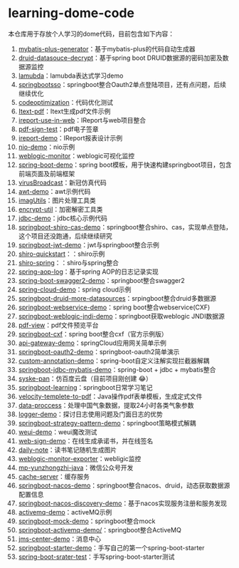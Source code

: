 # learning-dome-code

本仓库用于存放个人学习的dome代码，目前包含如下内容：

1. [mybatis-plus-generator](./mybatis-plus-generator)：基于mybatis-plus的代码自动生成器
2. [druid-datasouce-decrypt](./druid-datasouce-decrypt)：基于spring boot DRUID数据源的密码加密及数据源监控
3. [lamubda](./lamubda)：lamubda表达式学习demo
4. [springbootsso](./springbootsso)：springboot整合Oauth2单点登陆项目，还有点问题，后续继续优化
5. [codeoptimization](./codeoptimization)：代码优化测试
6. [Itext-pdf](./Itext-pdf)：Itext生成pdf文件示例
7. [ireport-use-in-web](./ireport-use-in-web)：IReport与web项目整合
8. [pdf-sign-test](./pdf-sign-test)：pdf电子签章
9. [ireport-demo](./ireport-demo)：IReport报表设计示例
10. [nio-demo](./nio-demo)：nio示例
11. [weblogic-monitor](./weblogic-monitor)：weblogic可视化监控
12. [spring-boot-demo](./spring-boot-demo)：spring boot模板，用于快速构建springboot项目，包含前端页面及前端框架
13. [virusBroadcast](./virusBroadcast)：新冠仿真代码
14. [awt-demo](./awt-demo)：awt示例代码
15. [imagUtils](./imagUtils)：图片处理工具类
16. [encrypt-util](./encrypt-util)：加密解密工具类
17. [jdbc-demo](./jdbc-demo)：jdbc核心示例代码
18. [springboot-shiro-cas-demo](./springboot-shiro-cas-demo)：springboot整合shiro、cas，实现单点登陆，这个项目还没跑通，后续继续研究
19. [springboot-jwt-demo](./springboot-jwt-demo)：jwt与springboot整合示例
20. [shiro-quickstart](./shiro-quickstart)：：shiro示例
21. [shiro-spring](./shiro-spring)：：shiro与spring整合
22. [spring-aop-log](./spring-aop-log)：基于spring AOP的日志记录实现
23. [spring-boot-swagger2-demo](./spring-boot-swagger2-demo)：springboot整合swagger2
24. [spring-cloud-demo](./spring-cloud-demo)：spring cloud示例
25. [springboot-druid-more-datasources](./springboot-druid-more-datasources)：srpingboot整合druid多数据源
26. [springboot-webservice-demo](./springboot-webservice-demo)：spring boot整合webservice(CXF)
27. [springboot-weblogic-jndi-demo](./springboot-weblogic-jndi-demo)：springboot获取weblogic JNDI数据源
28. [pdf-view](./pdf-view)：pdf文件预览平台
29. [springboot-cxf](./springboot-cxf)：spring boot整合cxf（官方示例版）
30. [api-gateway-demo](./api-gateway-demo)：springCloud应用网关简单示例
31. [springboot-oauth2-demo](./springboot-oauth2-demo)：springboot-oauth2简单演示
32. [custom-annotation-demo](./custom-annotation-demo)：spring-boot自定义注解实现拦截器解耦
33. [springboot-jdbc-mybatis-demo](./springboot-jdbc-mybatis-demo)：spring-boot + jdbc + mybatis整合
34. [syske-pan](./syske-pan)：仿百度云盘（目前项目刚创建 :joy:）
35. [springboot-learning](./springboot-learning)：springboot日常学习笔记
36. [velocity-templete-to-pdf](./velocity-templete-to-pdf)：Java操作pdf表单模板，生成定式文件
37. [data-proccess](./data-proccess)：处理中国气象数据，提取24小时各类气象参数
38. [logger-demo](./logger-demo)：探讨日志使用问题及门面日志的优势
39. [springboot-strategy-pattern-demo](./springboot-strategy-pattern-demo)：springboot策略模式解耦
40. [weui-demo](./weui-demo)：weui魔改测试
41. [web-sign-demo](./web-sign-demo)：在线生成承诺书，并在线签名
42. [daily-note](./daily-note)：读书笔记随机生成图片
43. [weblogic-monitor-exporter](./weblogic-monitor-exporter)：webligic监控
44. [mp-yunzhongzhi-java](./mp-yunzhongzhi-java)：微信公众号开发
45. [cache-server](./cache-server)：缓存服务
46. [springboot-nacos-demo](./springboot-nacos-demo)：springboot整合nacos、druid，动态获取数据源配置信息
47. [springboot-nacos-discovery-demo](./springboot-nacos-discovery-demo)：基于nacos实现服务注册和服务发现
48. [activemq-demo](./activemq-demo/)：activeMQ示例
49. [springboot-mock-demo](./springboot-mock-demo)：springboot整合mock
50. [springboot-activemq-demo/](./springboot-activemq-demo/)：springboot整合ActiveMQ
51. [jms-center-demo](./jms-center-demo)：消息中心
52. [springboot-starter-demo](./springboot-starter-demo)：手写自己的第一个spring-boot-starter
53. [spring-boot-srater-test](./spring-boot-srater-test)：手写spring-boot-starter测试

